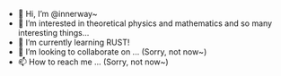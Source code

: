 - 👋 Hi, I’m @innerway~
- 👀 I’m interested in theoretical physics and mathematics and so many interesting things...
- 🌱 I’m currently learning RUST!
- 💞️ I’m looking to collaborate on ... (Sorry, not now~)
- 📫 How to reach me ... (Sorry, not now~)

<!---
innerway/innerway is a ✨ special ✨ repository because its `README.md` (this file) appears on your GitHub profile.
You can click the Preview link to take a look at your changes.
--->
